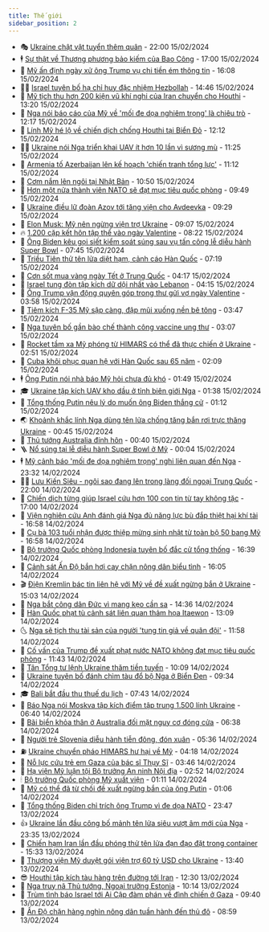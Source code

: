 ```yaml
---
title: Thế giới
sidebar_position: 2
---
```


<!-- vnexpress-the-gioi:START -->
- 🎭 [Ukraine chật vật tuyển thêm quân](https://vnexpress.net/ukraine-chat-vat-tuyen-them-quan-4711603.html) - 22:00 15/02/2024
- 🕴 [Sự thật về Thượng phương bảo kiếm của Bao Công](https://vnexpress.net/su-that-ve-thuong-phuong-bao-kiem-cua-bao-cong-4711711.html) - 17:00 15/02/2024
- 🤭 [Mỹ ấn định ngày xử ông Trump vụ chi tiền ém thông tin](https://vnexpress.net/my-an-dinh-ngay-xu-ong-trump-vu-chi-tien-em-thong-tin-4711882.html) - 16:08 15/02/2024
- 🧑‍💻 [Israel tuyên bố hạ chỉ huy đặc nhiệm Hezbollah](https://vnexpress.net/israel-tuyen-bo-ha-chi-huy-dac-nhiem-hezbollah-4711877.html) - 14:46 15/02/2024
- 🦏 [Mỹ tịch thu hơn 200 kiện vũ khí nghi của Iran chuyển cho Houthi](https://vnexpress.net/my-tich-thu-hon-200-kien-vu-khi-nghi-cua-iran-chuyen-cho-houthi-4711872.html) - 13:20 15/02/2024
- 🦒 [Nga nói báo cáo của Mỹ về &#39;mối đe dọa nghiêm trọng&#39; là chiêu trò](https://vnexpress.net/nga-noi-bao-cao-cua-my-ve-moi-de-doa-nghiem-trong-la-chieu-tro-4711862.html) - 12:17 15/02/2024
- 🌈 [Lính Mỹ hé lộ về chiến dịch chống Houthi tại Biển Đỏ](https://vnexpress.net/linh-my-he-lo-ve-chien-dich-chong-houthi-tai-bien-do-4711774.html) - 12:12 15/02/2024
- 🧑‍🏫 [Ukraine nói Nga triển khai UAV ít hơn 10 lần vì sương mù](https://vnexpress.net/ukraine-noi-nga-trien-khai-uav-it-hon-10-lan-vi-suong-mu-4711852.html) - 11:25 15/02/2024
- 🐲 [Armenia tố Azerbaijan lên kế hoạch &#39;chiến tranh tổng lực&#39;](https://vnexpress.net/armenia-to-azerbaijan-len-ke-hoach-chien-tranh-tong-luc-4711840.html) - 11:12 15/02/2024
- 🦒 [Cơm nắm lên ngôi tại Nhật Bản](https://vnexpress.net/com-nam-len-ngoi-tai-nhat-ban-4711655.html) - 10:50 15/02/2024
- 🐻 [Hơn một nửa thành viên NATO sẽ đạt mục tiêu quốc phòng](https://vnexpress.net/hon-mot-nua-thanh-vien-nato-se-dat-muc-tieu-quoc-phong-4711816.html) - 09:49 15/02/2024
- 🚀 [Ukraine điều lữ đoàn Azov tới tăng viện cho Avdeevka](https://vnexpress.net/ukraine-dieu-lu-doan-azov-toi-tang-vien-cho-avdeevka-4711804.html) - 09:29 15/02/2024
- 🥰 [Elon Musk: Mỹ nên ngừng viện trợ Ukraine](https://vnexpress.net/elon-musk-my-nen-ngung-vien-tro-ukraine-4711775.html) - 09:07 15/02/2024
- 🔥 [1.200 cặp kết hôn tập thể vào ngày Valentine](https://vnexpress.net/1-200-cap-ket-hon-tap-the-vao-ngay-valentine-4711747.html) - 08:22 15/02/2024
- 🥳 [Ông Biden kêu gọi siết kiểm soát súng sau vụ tấn công lễ diễu hành Super Bowl](https://vnexpress.net/ong-biden-keu-goi-siet-kiem-soat-sung-sau-vu-tan-cong-le-dieu-hanh-super-bowl-4711715.html) - 07:45 15/02/2024
- 💼 [Triều Tiên thử tên lửa diệt hạm, cảnh cáo Hàn Quốc](https://vnexpress.net/trieu-tien-thu-ten-lua-diet-ham-canh-cao-han-quoc-4711673.html) - 07:19 15/02/2024
- 🤡 [Cơn sốt mua vàng ngày Tết ở Trung Quốc](https://vnexpress.net/con-sot-mua-vang-ngay-tet-o-trung-quoc-4711625.html) - 04:17 15/02/2024
- 🌁 [Israel tung đòn tập kích dữ dội nhất vào Lebanon](https://vnexpress.net/israel-tung-don-tap-kich-du-doi-nhat-vao-lebanon-4711662.html) - 04:15 15/02/2024
- 🤩 [Ông Trump vận động quyên góp trong thư gửi vợ ngày Valentine](https://vnexpress.net/ong-trump-van-dong-quyen-gop-trong-thu-gui-vo-ngay-valentine-4711619.html) - 03:58 15/02/2024
- 🎉 [Tiêm kích F-35 Mỹ sập càng, đập mũi xuống nền bê tông](https://vnexpress.net/tiem-kich-f-35-my-sap-cang-dap-mui-xuong-nen-be-tong-4711579.html) - 03:47 15/02/2024
- 🎉 [Nga tuyên bố gần bào chế thành công vaccine ung thư](https://vnexpress.net/nga-tuyen-bo-gan-bao-che-thanh-cong-vaccine-ung-thu-4711609.html) - 03:07 15/02/2024
- 🌁 [Rocket tầm xa Mỹ phóng từ HIMARS có thể đã thực chiến ở Ukraine](https://vnexpress.net/rocket-tam-xa-my-phong-tu-himars-co-the-da-thuc-chien-o-ukraine-4711626.html) - 02:51 15/02/2024
- 🌊 [Cuba khôi phục quan hệ với Hàn Quốc sau 65 năm](https://vnexpress.net/cuba-khoi-phuc-quan-he-voi-han-quoc-sau-65-nam-4711586.html) - 02:09 15/02/2024
- 🕴 [Ông Putin nói nhà báo Mỹ hỏi chưa đủ khó](https://vnexpress.net/ong-putin-noi-nha-bao-my-hoi-chua-du-kho-4711577.html) - 01:49 15/02/2024
- 🎓 [Ukraine tập kích UAV kho dầu ở tỉnh biên giới Nga](https://vnexpress.net/ukraine-tap-kich-uav-kho-dau-o-tinh-bien-gioi-nga-4711600.html) - 01:38 15/02/2024
- 🦩 [Tổng thống Putin nêu lý do muốn ông Biden thắng cử](https://vnexpress.net/tong-thong-putin-neu-ly-do-muon-ong-biden-thang-cu-4711571.html) - 01:12 15/02/2024
- 🌏 [Khoảnh khắc lính Nga dùng tên lửa chống tăng bắn rơi trực thăng Ukraine](https://vnexpress.net/khoanh-khac-linh-nga-dung-ten-lua-chong-tang-ban-roi-truc-thang-ukraine-4711562.html) - 00:45 15/02/2024
- 🌋 [Thủ tướng Australia đính hôn](https://vnexpress.net/thu-tuong-australia-dinh-hon-4711561.html) - 00:40 15/02/2024
- 🪜 [Nổ súng tại lễ diễu hành Super Bowl ở Mỹ](https://vnexpress.net/no-sung-tai-le-dieu-hanh-super-bowl-o-my-4711558.html) - 00:04 15/02/2024
- 🕴 [Mỹ cảnh báo &#39;mối đe dọa nghiêm trọng&#39; nghi liên quan đến Nga](https://vnexpress.net/my-canh-bao-moi-de-doa-nghiem-trong-nghi-lien-quan-den-nga-4711556.html) - 23:32 14/02/2024
- 🧑‍🏫 [Lưu Kiến Siêu - ngôi sao đang lên trong làng đối ngoại Trung Quốc](https://vnexpress.net/luu-kien-sieu-ngoi-sao-dang-len-trong-lang-doi-ngoai-trung-quoc-4709437.html) - 22:00 14/02/2024
- 🌮 [Chiến dịch từng giúp Israel cứu hơn 100 con tin từ tay không tặc](https://vnexpress.net/chien-dich-tung-giup-israel-cuu-hon-100-con-tin-tu-tay-khong-tac-4703116.html) - 17:00 14/02/2024
- 🚦 [Viện nghiên cứu Anh đánh giá Nga đủ năng lực bù đắp thiệt hại khí tài](https://vnexpress.net/vien-nghien-cuu-anh-danh-gia-nga-du-nang-luc-bu-dap-thiet-hai-khi-tai-4711522.html) - 16:58 14/02/2024
- 💫 [Cụ bà 103 tuổi nhận được thiệp mừng sinh nhật từ toàn bộ 50 bang Mỹ](https://vnexpress.net/cu-ba-103-tuoi-nhan-duoc-thiep-mung-sinh-nhat-tu-toan-bo-50-bang-my-4711535.html) - 16:58 14/02/2024
- 🤡 [Bộ trưởng Quốc phòng Indonesia tuyên bố đắc cử tổng thống](https://vnexpress.net/bo-truong-quoc-phong-indonesia-tuyen-bo-dac-cu-tong-thong-4711538.html) - 16:39 14/02/2024
- 🦣 [Cảnh sát Ấn Độ bắn hơi cay chặn nông dân biểu tình](https://vnexpress.net/canh-sat-an-do-ban-hoi-cay-chan-nong-dan-bieu-tinh-4711532.html) - 16:05 14/02/2024
- 🎬 [Điện Kremlin bác tin liên hệ với Mỹ về đề xuất ngừng bắn ở Ukraine](https://vnexpress.net/dien-kremlin-bac-tin-lien-he-voi-my-ve-de-xuat-ngung-ban-o-ukraine-4711526.html) - 15:03 14/02/2024
- 🎉 [Nga bắt công dân Đức vì mang kẹo cần sa](https://vnexpress.net/nga-bat-cong-dan-duc-vi-mang-keo-can-sa-4711521.html) - 14:36 14/02/2024
- 🎡 [Hàn Quốc phạt tù cảnh sát liên quan thảm họa Itaewon](https://vnexpress.net/han-quoc-phat-tu-canh-sat-lien-quan-tham-hoa-itaewon-4711517.html) - 13:09 14/02/2024
- 🌜 [Nga sẽ tịch thu tài sản của người &#39;tung tin giả về quân đội&#39;](https://vnexpress.net/nga-se-tich-thu-tai-san-cua-nguoi-tung-tin-gia-ve-quan-doi-4711514.html) - 11:58 14/02/2024
- 🎡 [Cố vấn của Trump đề xuất phạt nước NATO không đạt mục tiêu quốc phòng](https://vnexpress.net/co-van-cua-trump-de-xuat-phat-nuoc-nato-khong-dat-muc-tieu-quoc-phong-4711509.html) - 11:43 14/02/2024
- 🤗 [Tân Tổng tư lệnh Ukraine thăm tiền tuyến](https://vnexpress.net/tan-tong-tu-lenh-ukraine-tham-tien-tuyen-4711489.html) - 10:09 14/02/2024
- 🦩 [Ukraine tuyên bố đánh chìm tàu đổ bộ Nga ở Biển Đen](https://vnexpress.net/ukraine-tuyen-bo-danh-chim-tau-do-bo-nga-o-bien-den-4711487.html) - 09:34 14/02/2024
- 🎓 [Bali bắt đầu thu thuế du lịch](https://vnexpress.net/bali-bat-dau-thu-thue-du-lich-4711455.html) - 07:43 14/02/2024
- 🌁 [Báo Nga nói Moskva tập kích điểm tập trung 1.500 lính Ukraine](https://vnexpress.net/bao-nga-noi-moskva-tap-kich-diem-tap-trung-1-500-linh-ukraine-4711437.html) - 06:40 14/02/2024
- 🤩 [Bãi biển khỏa thân ở Australia đối mặt nguy cơ đóng cửa](https://vnexpress.net/bai-bien-khoa-than-o-australia-doi-mat-nguy-co-dong-cua-4711442.html) - 06:38 14/02/2024
- 👹 [Người trẻ Slovenia diễu hành tiễn đông, đón xuân](https://vnexpress.net/nguoi-tre-slovenia-dieu-hanh-tien-dong-don-xuan-4711424.html) - 05:36 14/02/2024
- ⛽️ [Ukraine chuyển pháo HIMARS hư hại về Mỹ](https://vnexpress.net/ukraine-chuyen-phao-himars-hu-hai-ve-my-4711388.html) - 04:18 14/02/2024
- 🚀 [Nỗ lực cứu trẻ em Gaza của bác sĩ Thụy Sĩ](https://vnexpress.net/no-luc-cuu-tre-em-gaza-cua-bac-si-thuy-si-4711393.html) - 03:46 14/02/2024
- 🎡 [Hạ viện Mỹ luận tội Bộ trưởng An ninh Nội địa](https://vnexpress.net/ha-vien-my-luan-toi-bo-truong-an-ninh-noi-dia-4711400.html) - 02:52 14/02/2024
- 🕯 [Bộ trưởng Quốc phòng Mỹ xuất viện](https://vnexpress.net/bo-truong-quoc-phong-my-xuat-vien-4711361.html) - 01:11 14/02/2024
- 🐻 [Mỹ có thể đã từ chối đề xuất ngừng bắn của ông Putin](https://vnexpress.net/my-co-the-da-tu-choi-de-xuat-ngung-ban-cua-ong-putin-4711363.html) - 01:06 14/02/2024
- 🚦 [Tổng thống Biden chỉ trích ông Trump vì đe dọa NATO](https://vnexpress.net/tong-thong-biden-chi-trich-ong-trump-vi-de-doa-nato-4711355.html) - 23:47 13/02/2024
- 👍 [Ukraine lần đầu công bố mảnh tên lửa siêu vượt âm mới của Nga](https://vnexpress.net/ukraine-lan-dau-cong-bo-manh-ten-lua-sieu-vuot-am-moi-cua-nga-4711358.html) - 23:35 13/02/2024
- 🚀 [Chiến hạm Iran lần đầu phóng thử tên lửa đạn đạo đặt trong container](https://vnexpress.net/chien-ham-iran-lan-dau-phong-thu-ten-lua-dan-dao-dat-trong-container-4711337.html) - 15:33 13/02/2024
- 🌮 [Thượng viện Mỹ duyệt gói viện trợ 60 tỷ USD cho Ukraine](https://vnexpress.net/thuong-vien-my-duyet-goi-vien-tro-60-ty-usd-cho-ukraine-4711326.html) - 13:40 13/02/2024
- 😎 [Houthi tập kích tàu hàng trên đường tới Iran](https://vnexpress.net/houthi-tap-kich-tau-hang-tren-duong-toi-iran-4711320.html) - 12:30 13/02/2024
- 🐲 [Nga truy nã Thủ tướng, Ngoại trưởng Estonia](https://vnexpress.net/nga-truy-na-thu-tuong-ngoai-truong-estonia-4711306.html) - 10:14 13/02/2024
- 💫 [Trùm tình báo Israel tới Ai Cập đàm phán về đình chiến ở Gaza](https://vnexpress.net/trum-tinh-bao-israel-toi-ai-cap-dam-phan-ve-dinh-chien-o-gaza-4711303.html) - 09:40 13/02/2024
- 👀 [Ấn Độ chặn hàng nghìn nông dân tuần hành đến thủ đô](https://vnexpress.net/an-do-chan-hang-nghin-nong-dan-tuan-hanh-den-thu-do-4711294.html) - 08:59 13/02/2024<!-- vnexpress-the-gioi:END -->